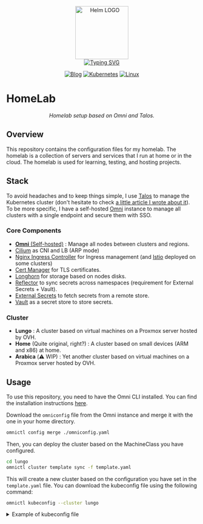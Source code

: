 
<p align="center">
    <img src="https://avatars.githubusercontent.com/u/82603435?v=4" width="140px" alt="Helm LOGO"/>
    <br>
    <a href="https://a-cup-of.coffee"><img src="https://readme-typing-svg.herokuapp.com?font=Fira+Code&pause=1000&center=true&vCenter=true&width=435&lines=Homelab+made+simple;Talos+go+brrrrr;GitOps+FTW;No+inspiration+for+what+I'm+going+to+write+here" alt="Typing SVG" /></a>
</p>

<div align="center">

  [![Blog](https://img.shields.io/badge/Blog-blue?style=for-the-badge&logo=buymeacoffee&logoColor=white)](https://a-cup-of.coffee/)
  [![Kubernetes](https://img.shields.io/badge/Kubernetes-v1.31.3-blue?style=for-the-badge&logo=kubernetes&logoColor=white)](https://kubernetes.io/)
  [![Linux](https://img.shields.io/badge/Talos-v1.8.3-blue?style=for-the-badge&logo=linux&logoColor=white)](https://talos.dev/)

</div>

# HomeLab

<div align="center">

*Homelab setup based on Omni and Talos.*

</div>

## Overview

This repository contains the configuration files for my homelab. The homelab is a collection of servers and services that I run at home or in the cloud. The homelab is used for learning, testing, and hosting projects.

## Stack 

To avoid headaches and to keep things simple, I use [Talos](https://www.talos.dev/) to manage the Kubernetes cluster (don't hesitate to check [a little article I wrote about it](https://a-cup-of.coffee/blog/talos/)). To be more specific, I have a self-hosted [Omni](https://www.siderolabs.com/platform/saas-for-kubernetes/) instance to manage all clusters with a single endpoint and secure them with SSO.

### Core Components

- [**Omni** (Self-hosted)](https://www.siderolabs.com/platform/saas-for-kubernetes/) : Manage all nodes between clusters and regions.
- [Cilium](https://cilium.io/) as CNI and LB (ARP mode)
- [Nginx Ingress Controller](https://kubernetes.github.io/ingress-nginx/) for Ingress management (and [Istio](https://istio.io/) deployed on some clusters)
- [Cert Manager](https://cert-manager.io/) for TLS certificates.
- [Longhorn](https://longhorn.io/) for storage based on nodes disks.
- [Reflector](https://github.com/emberstack/kubernetes-reflector/blob/main/README.md) to sync secrets across namespaces (requirement for External Secrets + Vault).
- [External Secrets](https://external-secrets.io/latest/) to fetch secrets from a remote store.
- [Vault](https://www.vaultproject.io/) as a secret store to store secrets.

### Cluster

- **Lungo** : A cluster based on virtual machines on a Proxmox server hosted by OVH.
- **Home** (Quite original, right?) : A cluster based on small devices (ARM and x86) at home.
- **Arabica** (:warning: WIP) : Yet another cluster based on virtual machines on a Proxmox server hosted by OVH.

## Usage

To use this repository, you need to have the Omni CLI installed. You can find the installation instructions [here](https://omni.siderolabs.com/how-to-guides/install-and-configure-omnictl).

Download the `omniconfig` file from the Omni instance and merge it with the one in your home directory.

```bash
omnictl config merge ./omniconfig.yaml
```

Then, you can deploy the cluster based on the MachineClass you have configured.

```bash
cd lungo
omnictl cluster template sync -f template.yaml
```

This will create a new cluster based on the configuration you have set in the `template.yaml` file. You can download the kubeconfig file using the following command:

```bash
omnictl kubeconfig --cluster lungo
```

<details>
<summary>Example of kubeconfig file</summary>

```yaml
apiVersion: v1
kind: Config
clusters:
  - cluster:
      server: https://omni.home.une-tasse-de.cafe:8100/
    name: omni-lungo
contexts:
  - context:
      cluster: omni-lungo
      namespace: default
      user: omni-lungo-quentinj@une-pause-cafe.fr
    name: omni-lungo
current-context: omni-lungo
users:
- name: omni-lungo-quentinj@une-pause-cafe.fr
  user:
    exec:
      apiVersion: client.authentication.k8s.io/v1beta1
      args:
        - oidc-login
        - get-token
        - --oidc-issuer-url=https://omni.home.une-tasse-de.cafe/oidc
        - --oidc-client-id=native
        - --oidc-extra-scope=cluster:lungo
      command: kubectl
      env: null
      provideClusterInfo: false
```
</details>